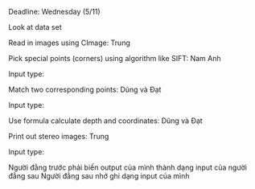 Deadline: Wednesday (5/11)

Look at data set

Read in images using CImage: Trung

Pick special points (corners) using algorithm like SIFT: Nam Anh

Input type:

Match two corresponding points: Dũng và Đạt

Input type:

Use formula calculate depth and coordinates: Dũng và Đạt

Print out stereo images: Trung

Input type:



Người đằng trước phải biến output của mình thành dạng input của người đằng sau
Người đằng sau nhớ ghi dạng input của mình

